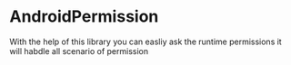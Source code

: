 # AndroidPermission
With the help of this library you can easliy ask the runtime permissions it will habdle all scenario of permission
